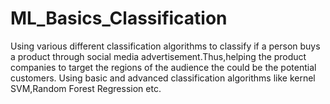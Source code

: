 # ML_Basics_Classification
Using various different classification algorithms to classify if a person buys a product through social media advertisement.Thus,helping the product companies to target the regions of the audience the could be the potential customers.
Using basic and advanced classification algorithms like kernel SVM,Random Forest Regression etc.
